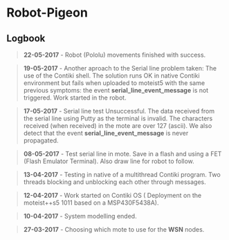 ﻿# Robot-Pigeon
## Logbook

>**22-05-2017** - Robot (Pololu) movements finished with success.

>**19-05-2017** - Another aproach to the Serial line problem taken: The use of the Contiki shell. The solution runs OK in 
native Contiki environment but fails when uploaded to moteist5 with the same previous symptoms:  the event **serial_line_event_message** 
is not triggered. Work started in the robot.

>**17-05-2017** - Serial line test Unsuccessful. The data received from the serial line using Putty as the terminal is invalid.
>The characters received (when received) in the mote are over 127 (ascii). We also detect that the event **serial_line_event_message** is never propagated.

>**08-05-2017** - Test serial line in mote. Save in a flash and using a FET (Flash Emulator Terminal). Also draw line for robot to follow.

>**13-04-2017** - Testing in native of a multithread Contiki program. Two threads blocking and unblocking each other through messages.

>**12-04-2017** - Work started on Contiki OS \( Deployment on the moteist++s5 1011 based on a MSP430F5438A\).

>**10-04-2017** - System modelling ended.

>**27-03-2017** - Choosing which mote to use for the **WSN** nodes.
